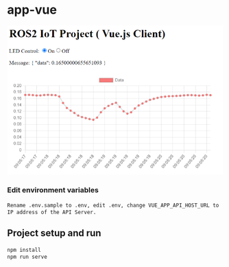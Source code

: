 # app-vue

<img src="../docs/vue.png" alt="vue" width="800px">

### Edit environment variables

```
Rename .env.sample to .env, edit .env, change VUE_APP_API_HOST_URL to IP address of the API Server.

```

## Project setup and run

```
npm install
npm run serve
```
